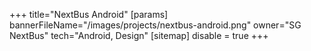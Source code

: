 +++
title="NextBus Android"
[params]
  bannerFileName="/images/projects/nextbus-android.png"
  owner="SG NextBus"
  tech="Android, Design"
[sitemap]
  disable = true
+++
